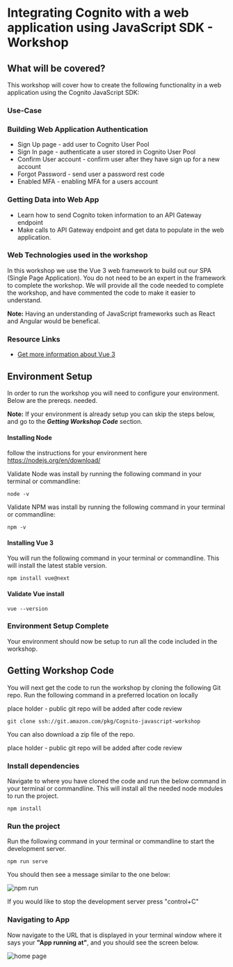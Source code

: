 # Integrating Cognito with a web application using JavaScript SDK - Workshop

## What will be covered?

This workshop will cover how to create the following functionality in a web application using the Cognito JavaScript SDK:

### Use-Case

### Building Web Application Authentication

- Sign Up page - add user to Cognito User Pool
- Sign In page - authenticate a user stored in Cognito User Pool
- Confirm User account - confirm user after they have sign up for a new account
- Forgot Password - send user a password rest code
- Enabled MFA - enabling MFA for a users account

### Getting Data into Web App

- Learn how to send Cognito token information to an API Gateway endpoint
- Make calls to API Gateway endpoint and get data to populate in the web application.

### Web Technologies used in the workshop

In this workshop we use the Vue 3 web framework to build out our SPA (Single Page Application). You do not need to be an expert in the framework to complete the workshop. We will provide all the code needed to complete the workshop, and have commented the code to make it easier to understand.

**Note:** Having an understanding of JavaScript frameworks such as React and Angular would be benefical.

### Resource Links

- [Get more information about Vue 3](https://v3.vuejs.org/)

## Environment Setup

In order to run the workshop you will need to configure your environment. Below are the prereqs. needed.

**Note:** If your environment is already setup you can skip the steps below, and go to the **_Getting Workshop Code_** section.

#### **Installing Node**

follow the instructions for your environment here https://nodejs.org/en/download/

Validate Node was install by running the following command in your terminal or commandline:

```
node -v
```

Validate NPM was install by running the following command in your terminal or commandline:

```
npm -v
```

#### **Installing Vue 3**

You will run the following command in your terminal or commandline. This will install the latest stable version.

```
npm install vue@next
```

#### Validate Vue install

```
vue --version
```

### Environment Setup Complete

Your environment should now be setup to run all the code included in the workshop.

## Getting Workshop Code

You will next get the code to run the workshop by cloning the following Git repo. Run the following command in a preferred location on locally

place holder - public git repo will be added after code review

```
git clone ssh://git.amazon.com/pkg/Cognito-javascript-workshop
```

You can also download a zip file of the repo.

place holder - public git repo will be added after code review

### Install dependencies

Navigate to where you have cloned the code and run the below command in your terminal or commandline. This will install all the needed node modules to run the project.

```
npm install
```

### Run the project

Run the following command in your terminal or commandline to start the development server.

```
npm run serve
```

You should then see a message similar to the one below:

![npm run](/packages/Cognito-javascript-workshop/blobs/mainline/--/images/npm-run.png?raw=1)

If you would like to stop the development server press "control+C"

### Navigating to App

Now navigate to the URL that is displayed in your terminal window where it says your **"App running at"**, and you should see the screen below.

![home page](/packages/Cognito-javascript-workshop/blobs/mainline/--/images/home-page.png?raw=1)
